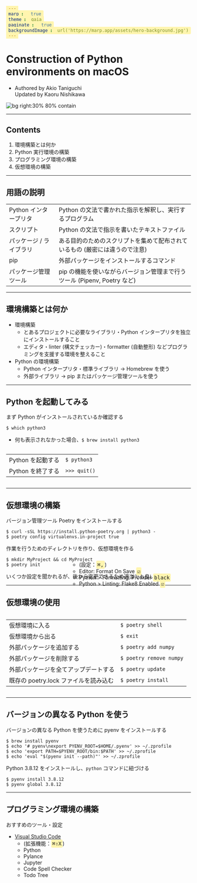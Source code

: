 ```yaml
---
marp: true
theme: gaia
paginate: true
backgroundImage: url('https://marp.app/assets/hero-background.jpg')
---
```


# Construction of Python environments on macOS

- Authored by Akio Taniguchi  
  Updated by Kaoru Nishikawa

![bg right:30% 80% contain](https://pbs.twimg.com/media/EL-esF5XsAEXxlw?format=png&name=medium)

<style>
.center { display: flex; justify-content: center; }
</style>

---

## Contents

1. 環境構築とは何か
2. Python 実行環境の構築
2. プログラミング環境の構築
3. 仮想環境の構築

---

## 用語の説明

| | |
| --- | --- |
| Python インタープリタ | Python の文法で書かれた指示を解釈し、実行するプログラム |
| スクリプト | Python の文法で指示を書いたテキストファイル |
| パッケージ / ライブラリ | ある目的のためのスクリプトを集めて配布されているもの (厳密には違うので注意) |
| pip | 外部パッケージをインストールするコマンド |
| パッケージ管理ツール | pip の機能を使いながらバージョン管理まで行うツール (Pipenv, Poetry など) |

---

## 環境構築とは何か

- 環境構築
    - とあるプロジェクトに必要なライブラリ・Python インタープリタを独立にインストールすること
    - エディタ・linter (構文チェッカー)・formatter (自動整形) などプログラミングを支援する環境を整えること
- Python の環境構築
    - Python インタープリタ・標準ライブラリ → Homebrew を使う
    - 外部ライブラリ → pip またはパッケージ管理ツールを使う

---

## Python を起動してみる

まず Python がインストールされているか確認する

```shell
$ which python3
```

- 何も表示されなかった場合、`$ brew install python3`

<div class="center">

| | |
| --- | --- |
| Python を起動する | `$ python3` |
| Python を終了する | `>>> quit()` |

</div>

---

## 仮想環境の構築

バージョン管理ツール Poetry をインストールする

```shell
$ curl -sSL https://install.python-poetry.org | python3 -
$ poetry config virtualenvs.in-project true
```

作業を行うためのディレクトリを作り、仮想環境を作る

```shell
$ mkdir MyProject && cd MyProject
$ poetry init
```

いくつか設定を聞かれるが、後から変更できるため適当でも良い

---

## 仮想環境の使用

<div class="center">

| | |
| --- | --- |
| 仮想環境に入る | `$ poetry shell` |
| 仮想環境から出る | `$ exit` |
| 外部パッケージを追加する | `$ poetry add numpy` |
| 外部パッケージを削除する | `$ poetry remove numpy` |
| 外部パッケージを全てアップデートする | `$ poetry update` |
| 既存の poetry.lock ファイルを読み込む | `$ poetry install` |

</div>

---

## バージョンの異なる Python を使う

バージョンの異なる Python を使うために pyenv をインストールする

```shell
$ brew install pyenv
$ echo '# pyenv\nexport PYENV_ROOT=$HOME/.pyenv' >> ~/.zprofile
$ echo 'export PATH=$PYENV_ROOT/bin:$PATH' >> ~/.zprofile
$ echo 'eval "$(pyenv init --path)"' >> ~/.zprofile
```

Python 3.8.12 をインストールし、`python` コマンドに紐づける

```shell
$ pyenv install 3.8.12
$ pyenv global 3.8.12
```

---

## プログラミング環境の構築

<style scoped>
span {
    font-family: LucidaGrande, Osaka, AppleGothic, monospace;
    background-color: #FFF5AF;
    border-radius: 3px;
    padding: 3px;
}
.nested { list-style-type: circle; }
</style>

おすすめのツール・設定

- [Visual Studio Code](https://code.visualstudio.com/)
    - (拡張機能：<span>&#8984;&#8679;X</span>)
    - Python
    - Pylance
    - Jupyter
    - Code Spell Checker
    - Todo Tree

<div style="position: absolute; left: 42%; top: 39%;">

<ul class="nested">
<li>(設定：<span>&#8984;,</span>)</li>
<li>Editor: Format On Save <span>&#9745;</span></li>
<li>Python > Formatting: Provider <span>black</span></li>
<li>Python > Linting: Flake8 Enabled <span>&#9745;</span></li>
</ul>
</div>
